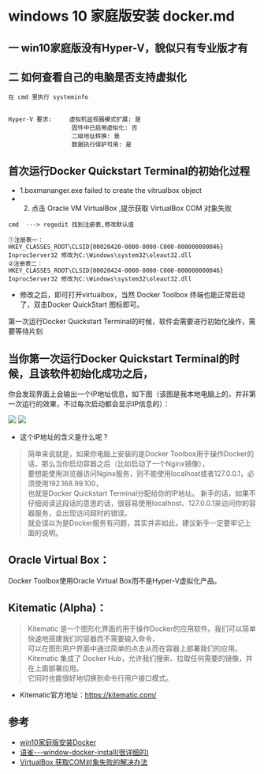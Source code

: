 # windows 10 家庭版安装 docker.md

## 一 win10家庭版没有Hyper-V，貌似只有专业版才有

## 二 如何查看自己的电脑是否支持虚拟化

```
在 cmd 里执行 systeminfo


Hyper-V 要求:     虚拟机监视器模式扩展: 是
                  固件中已启用虚拟化: 否
                  二级地址转换: 是
                  数据执行保护可用: 是
```

## 首次运行Docker Quickstart Terminal的初始化过程

- 1.boxmananger.exe failed  to create the vitrualbox object
- 2. 点击 Oracle VM VirtualBox ,提示获取 VirtualBox COM 对象失败

```
cmd  ---> regedit 找到注册表,修改默认值

①注册表一： 
HKEY_CLASSES_ROOT\CLSID{00020420-0000-0000-C000-000000000046} 
InprocServer32 修改为C:\Windows\system32\oleaut32.dll 
②注册表二： 
HKEY_CLASSES_ROOT\CLSID{00020424-0000-0000-C000-000000000046} 
InprocServer32 修改为C:\Windows\system32\oleaut32.dll
```
- 修改之后，即可打开virtualbox，当然 Docker Toolbox 终端也能正常启动了，双击Docker QuickStart 图标即可。

第一次运行Docker Quickstart Terminal的时候，软件会需要进行初始化操作，需要等待片刻

## 当你第一次运行Docker Quickstart Terminal的时候，且该软件初始化成功之后，

你会发现界面上会输出一个IP地址信息，如下图（该图是我本地电脑上的，并非第一次运行的效果，不过每次启动都会显示IP信息的）：

![](https://cdn.yuque.com/yuque/0/2018/png/100526/1527439817131-5aab290a-2547-4659-9df1-2b3f14dbc2f9.png)
![](https://cdn.yuque.com/yuque/0/2018/png/100526/1527440414436-0a5dc579-3be1-4d7b-868f-7b319ae861af.png)

- 这个IP地址的含义是什么呢？
>简单来说就是，如果你电脑上安装的是Docker Toolbox用于操作Docker的话，那么当你启动容器之后（比如启动了一个Nginx镜像），  
要想能使用浏览器访问Nginx服务，则不能使用localhost或者127.0.0.1，必须使用192.168.99.100，  
也就是Docker Quickstart Terminal分配给你的IP地址。
新手的话，如果不仔细阅读这段话的意思的话，很容易使用localhost、127.0.0.1来访问你的容器服务，会出现访问超时的错误。  
就会误以为是Docker服务有问题，其实并非如此，建议新手一定要牢记上面的说明。


## Oracle Virtual Box：
Docker Toolbox使用Oracle Virtual Box而不是Hyper-V虚拟化产品。

## Kitematic (Alpha)：

>Kitematic 是一个图形化界面的用于操作Docker的应用软件。我们可以简单快速地搭建我们的容器而不需要输入命令，  
可以在图形用户界面中通过简单的点击从而在容器上部署我们的应用。  
Kitematic 集成了 Docker Hub，允许我们搜索、拉取任何需要的镜像，并在上面部署应用。  
它同时也能很好地切换到命令行用户接口模式。

- Kitematic官方地址：https://kitematic.com/

## 参考
- [win10家庭版安装Docker](https://blog.csdn.net/hao_kkkkk/article/details/79853752)
- [语雀---window-docker-install(很详细的)](https://www.yuque.com/zhoubang/docker/window-docker-install)
- [VirtualBox 获取COM对象失败的解决办法](https://blog.csdn.net/Hide_in_Code/article/details/76864566?fps=1&locationNum=8)
